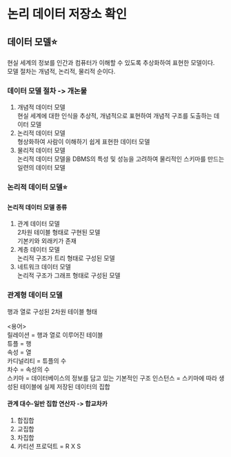 # 논리 데이터 저장소 확인
## 데이터 모델⭐
현실 세계의 정보를 인간과 컴퓨터가 이해할 수 있도록 추상화하여 표현한 모델이다.   
모델 절차는 개념적, 논리적, 물리적 순이다.   

### 데이터 모델 절차 -> 개논물
1. 개념적 데이터 모델   
현실 세계에 대한 인식을 추상적, 개념적으로 표현하여 개념적 구조를 도출하는 데이터 모델   
2. 논리적 데이터 모델   
형상화하여 사람이 이해하기 쉽게 표현한 데이터 모델   
3. 물리적 데이터 모델   
논리적 데이터 모델을 DBMS의 특성 및 성능을 고려하여 물리적인 스키마를 만드는 일련의 데이터 모델   

### 논리적 데이터 모델⭐
#### 논리적 데이터 모델 종류
1. 관계 데이터 모델   
2차원 테이블 형태로 구현된 모델   
기본키와 외래키가 존재   
2. 계층 데이터 모델   
논리적 구조가 트리 형태로 구성된 모델   
3. 네트워크 데이터 모델   
논리적 구조가 그래프 형태로 구성된 모델   

### 관계형 데이터 모델
행과 열로 구성된 2차원 테이블 형태   

<용어>   
릴레이션 = 행과 열로 이루어진 테이블   
튜플 = 행   
속성 = 열   
카디널리티 = 튜플의 수   
차수 = 속성의 수   
스키마 = 데이터베이스의 정보를 담고 있는 기본적인 구조 
인스턴스 = 스키마에 따라 생성된 테이블에 실제 저장된 데이터의 집합   

#### 관계 대수-일반 집합 연산자 -> 합교차카
1. 합집합   
2. 교집합   
3. 차집합   
4. 카티션 프로덕트 = R X S
